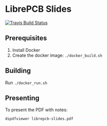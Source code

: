 # LibrePCB Slides

[![Travis Build Status](https://travis-ci.org/LibrePCB/librepcb-slides.svg?branch=master)](https://travis-ci.org/LibrePCB/librepcb-slides)

## Prerequisites

1. Install Docker
2. Create the docker image: `./docker_build.sh`

## Building

Run `./docker_run.sh`

## Presenting

To present the PDF with notes:

```
dspdfviewer librepcb-slides.pdf
```
